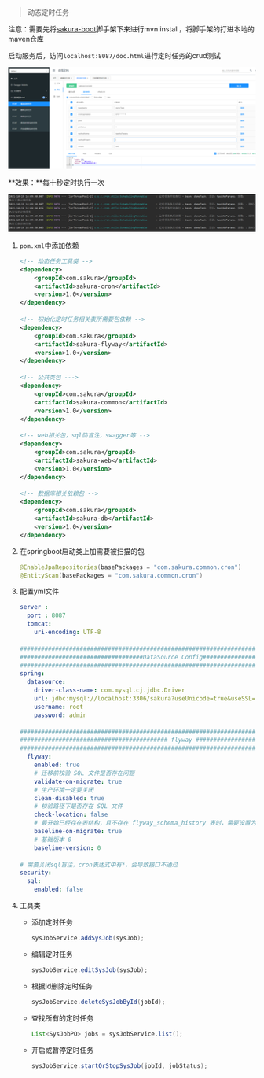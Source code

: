 > 动态定时任务

注意：需要先将[sakura-boot](https://github.com/yanjingfan/sakura-boot)脚手架下来进行mvn install，将脚手架的打进本地的maven仓库

启动服务后，访问`localhost:8087/doc.html`进行定时任务的crud测试

![image-20211019140830624.png](https://github.com/yanjingfan/sakura-boot-demo/blob/master/docs/pic/image-20211019140830624.png)

**效果：**每十秒定时执行一次

![image-20211019141002038.png](https://github.com/yanjingfan/sakura-boot-demo/blob/master/docs/pic/image-20211019141002038.png)

1. `pom.xml`中添加依赖

   ```xml
   <!-- 动态任务工具类 -->
   <dependency>
       <groupId>com.sakura</groupId>
       <artifactId>sakura-cron</artifactId>
       <version>1.0</version>
   </dependency>
   
   <!-- 初始化定时任务相关表所需要包依赖 -->
   <dependency>
       <groupId>com.sakura</groupId>
       <artifactId>sakura-flyway</artifactId>
       <version>1.0</version>
   </dependency>
   
   <!-- 公共类包 --->
   <dependency>
       <groupId>com.sakura</groupId>
       <artifactId>sakura-common</artifactId>
       <version>1.0</version>
   </dependency>
   
   <!-- web相关包，sql防盲注，swagger等 -->
   <dependency>
       <groupId>com.sakura</groupId>
       <artifactId>sakura-web</artifactId>
       <version>1.0</version>
   </dependency>
   
   <!-- 数据库相关依赖包 -->
   <dependency>
       <groupId>com.sakura</groupId>
       <artifactId>sakura-db</artifactId>
       <version>1.0</version>
   </dependency>
   ```

2. 在springboot启动类上加需要被扫描的包

   ```java
   @EnableJpaRepositories(basePackages = "com.sakura.common.cron")
   @EntityScan(basePackages = "com.sakura.common.cron")
   ```

3. 配置yml文件

   ```yaml
   server :
     port : 8087
     tomcat:
       uri-encoding: UTF-8
   
   ####################################################################################
   ###################################DataSource Config################################
   ####################################################################################
   spring:
     datasource:
       driver-class-name: com.mysql.cj.jdbc.Driver
       url: jdbc:mysql://localhost:3306/sakura?useUnicode=true&useSSL=false&characterEncoding=utf8&serverTimezone=Asia/Shanghai
       username: root
       password: admin
   
   #########################################################################################################
   ########################################## flyway #############################################
   ######################################################################################
     flyway:
       enabled: true
       # 迁移前校验 SQL 文件是否存在问题
       validate-on-migrate: true
       # 生产环境一定要关闭
       clean-disabled: true
       # 校验路径下是否存在 SQL 文件
       check-location: false
       # 最开始已经存在表结构，且不存在 flyway_schema_history 表时，需要设置为 true
       baseline-on-migrate: true
       # 基础版本 0
       baseline-version: 0
   
   # 需要关闭sql盲注，cron表达式中有*，会导致接口不通过
   security:
     sql:
       enabled: false
   ```

4. 工具类

   + 添加定时任务

     ```java
     sysJobService.addSysJob(sysJob);
     ```

   + 编辑定时任务

     ```java
     sysJobService.editSysJob(sysJob);
     ```

   + 根据id删除定时任务

     ```java
     sysJobService.deleteSysJobById(jobId);
     ```

   + 查找所有的定时任务

     ```java
     List<SysJobPO> jobs = sysJobService.list();
     ```
     
   + 开启或暂停定时任务

     ```java
     sysJobService.startOrStopSysJob(jobId, jobStatus);
     ```
